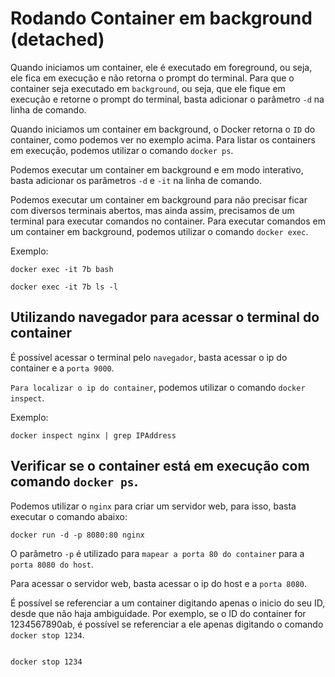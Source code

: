 # Rodando Container em background (detached)

Quando iniciamos um container, ele é executado em foreground, ou seja, ele fica em execução e não retorna o prompt do terminal. Para que o container seja executado em `background`, ou seja, que ele fique em execução e retorne o prompt do terminal, basta adicionar o parâmetro `-d` na linha de comando.

Quando iniciamos um container em background, o Docker retorna o `ID` do container, como podemos ver no exemplo acima. Para listar os containers em execução, podemos utilizar o comando `docker ps`.

Podemos executar um container em background e em modo interativo, basta adicionar os parâmetros `-d` e `-it` na linha de comando.

Podemos executar um container em background para não precisar ficar com diversos terminais abertos, mas ainda assim, precisamos de um terminal para executar comandos no container. Para executar comandos em um container em background, podemos utilizar o comando `docker exec`.

Exemplo:

```terminal docker
docker exec -it 7b bash

docker exec -it 7b ls -l
```


## Utilizando navegador para acessar o terminal do container

É possível acessar o terminal pelo `navegador`, basta acessar o ip do container e a `porta 9000`.

`Para localizar o ip do container`, podemos utilizar o comando `docker inspect`.

Exemplo:
```terminal docker
docker inspect nginx | grep IPAddress
```


## Verificar se o container está em execução com comando `docker ps`.

Podemos utilizar o `nginx` para criar um servidor web, para isso, basta executar o comando abaixo:

```terminal docker
docker run -d -p 8080:80 nginx
```

O parâmetro `-p` é utilizado para `mapear a porta 80 do container` para a `porta 8080 do host`.

Para acessar o servidor web, basta acessar o ip do host e a `porta 8080`.


É possível se referenciar a um container digitando apenas o inicio do seu ID, desde que não haja ambiguidade. Por exemplo, se o ID do container for 1234567890ab, é possível se referenciar a ele apenas digitando o comando `docker stop 1234`.

```terminal docker

docker stop 1234
```





